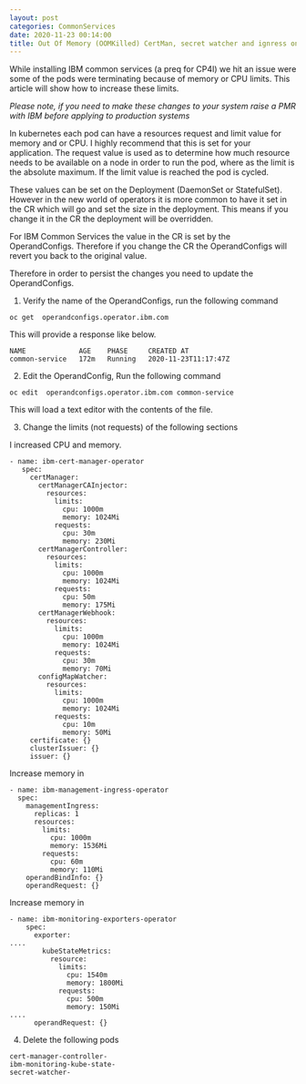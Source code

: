 ```yaml
---
layout: post
categories: CommonServices
date: 2020-11-23 00:14:00
title: Out Of Memory (OOMKilled) CertMan, secret watcher and ignress on install of Common Services
---
```


While installing IBM common services (a preq for CP4I) we hit an issue were some of the pods were terminating because of memory or CPU limits. This article will show how to increase these limits.

<!--more-->

*Please note, if you need to make these changes to your system raise a PMR with IBM before applying to production systems*


In kubernetes each pod can have a resources request and limit value for memory and or CPU. I highly recommend that this is set for your application. The request value is used as to determine how much resource needs to be available on a node in order to run the pod, where as the limit is the absolute maximum. If the limit value is reached the pod is cycled.

These values can be set on the Deployment (DaemonSet or StatefulSet). However in the new world of operators it is more common to have it set in the CR which will go and set the size in the deployment. This means if you change it in the CR the deployment will be overridden.


For IBM Common Services  the value in the CR is set by the OperandConfigs. Therefore if you change the CR the OperandConfigs will revert you back to the original value.


Therefore in order to persist the changes you need to update the OperandConfigs.

1. Verify the name of the OperandConfigs, run the following command
```
oc get  operandconfigs.operator.ibm.com
```
This will provide a response like below.

```
NAME             AGE    PHASE     CREATED AT
common-service   172m   Running   2020-11-23T11:17:47Z
```

2. Edit the OperandConfig, Run the following command
```
oc edit  operandconfigs.operator.ibm.com common-service
```
This will load a text editor with the contents of the file.

3. Change the limits (not requests) of the following sections

I increased CPU and memory.
```
- name: ibm-cert-manager-operator
   spec:
     certManager:
       certManagerCAInjector:
         resources:
           limits:
             cpu: 1000m
             memory: 1024Mi
           requests:
             cpu: 30m
             memory: 230Mi
       certManagerController:
         resources:
           limits:
             cpu: 1000m
             memory: 1024Mi
           requests:
             cpu: 50m
             memory: 175Mi
       certManagerWebhook:
         resources:
           limits:
             cpu: 1000m
             memory: 1024Mi
           requests:
             cpu: 30m
             memory: 70Mi
       configMapWatcher:
         resources:
           limits:
             cpu: 1000m
             memory: 1024Mi
           requests:
             cpu: 10m
             memory: 50Mi
     certificate: {}
     clusterIssuer: {}
     issuer: {}
```

Increase memory in
```
- name: ibm-management-ingress-operator
  spec:
    managementIngress:
      replicas: 1
      resources:
        limits:
          cpu: 1000m
          memory: 1536Mi
        requests:
          cpu: 60m
          memory: 110Mi
    operandBindInfo: {}
    operandRequest: {}
```

Increase memory in
```
- name: ibm-monitoring-exporters-operator
    spec:
      exporter:
....        
        kubeStateMetrics:
          resource:
            limits:
              cpu: 1540m
              memory: 1800Mi
            requests:
              cpu: 500m
              memory: 150Mi
....
      operandRequest: {}
```



4. Delete the following pods
```
cert-manager-controller-
ibm-monitoring-kube-state-
secret-watcher-
```
